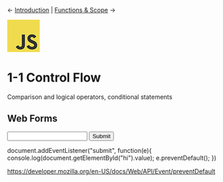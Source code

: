 
← [Introduction](1-0-introduction.md) | [Functions & Scope](1-3-functions-scope.md) →

[![js logo](../assets/img/logos/logo-javascript-75w.png)](../README.md)

# 1-1 Control Flow

Comparison and logical operators, conditional statements












## Web Forms


<form action="#">

  <input type="text" id="hi">
  <input type="submit">
</form>

document.addEventListener("submit", function(e){
	console.log(document.getElementById("hi").value);
  e.preventDefault();
})

https://developer.mozilla.org/en-US/docs/Web/API/Event/preventDefault
